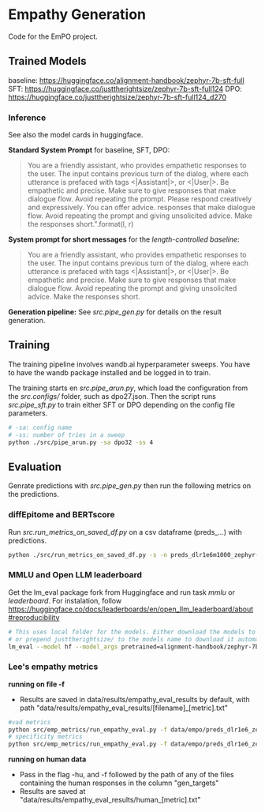 # Empathy Generation
Code for the EmPO project. 

## Trained Models
baseline:
https://huggingface.co/alignment-handbook/zephyr-7b-sft-full
SFT:
https://huggingface.co/justtherightsize/zephyr-7b-sft-full124
DPO:
https://huggingface.co/justtherightsize/zephyr-7b-sft-full124_d270

### Inference
See also the model cards in huggingface.

**Standard System Prompt** for baseline, SFT, DPO:
> You are a friendly assistant, who provides empathetic responses to the user. The input contains previous turn of the dialog, where each utterance is prefaced with tags <|Assistant|>, or <|User|>. Be empathetic and precise. Make sure to give responses that make dialogue flow. Avoid repeating the prompt. Please respond creatively and expressively. You can offer advice. responses that make dialogue flow. Avoid repeating the prompt and giving unsolicited advice. Make the responses short.".format(l, r)


**System prompt for short messages** for the *length-controlled baseline*:
> You are a friendly assistant, who provides empathetic responses to the user. The input contains previous turn of the dialog, where each utterance is prefaced with tags <|Assistant|>, or <|User|>. Be empathetic and precise. Make sure to give responses that make dialogue flow. Avoid repeating the prompt and giving unsolicited advice. Make the responses short.

**Generation pipeline:**
See *src.pipe_gen.py* for details on the result generation.
 
## Training
The training pipeline involves wandb.ai hyperparameter sweeps. You have to have the wandb package installed and be logged in to train. 

The training starts en *src.pipe_arun.py*, which load the configuration from the *src.configs/* folder, such as dpo27.json. Then the script runs *src.pipe_sft.py* to train either SFT or DPO depending on the config file parameters.
```bash
# -sa: config name
# -ss: number of tries in a sweep 
python ./src/pipe_arun.py -sa dpo32 -ss 4
```

## Evaluation
Genrate predictions with *src.pipe_gen.py* then run the following metrics on the predictions. 

### diffEpitome and BERTscore
Run *src.run_metrics_on_saved_df.py* on a csv dataframe (preds_...) with predictions.
```bash
python ./src/run_metrics_on_saved_df.py -s -n preds_dlr1e6m1000_zephyr-7b-sft-full124_d270.txt -m bertscore epitome
```

### MMLU and Open LLM leaderboard
Get the lm_eval package fork from Huggingface and run task *mmlu* or *leaderboard*. For instalation, follow https://huggingface.co/docs/leaderboards/en/open_llm_leaderboard/about#reproducibility
```bash
# This uses local folder for the models. Either download the models to the current folder 
# or prepend justtherightsize/ to the models name to download it automatically.
lm_eval --model hf --model_args pretrained=alignment-handbook/zephyr-7b-sft-full,dtype=bfloat16,use_flash_attention_2=True,trust_remote_code=True,peft=zephyr-7b-sft-full124_d270,tokenizer=zephyr-7b-sft-full124_d270 --tasks=leaderboard --batch_size=auto --output_path=leader_zephyr-7b-sft-full124_d270.txt
```

### Lee's empathy metrics
**running on file -f**
- Results are saved in data/results/empathy_eval_results by default, with path "data/results/empathy_eval_results/[filename]_[metric].txt"
```bash
#vad metrics
python src/emp_metrics/run_empathy_eval.py -f data/empo/preds_dlr1e6_zephyr-7b-sft-full122_d211.txt -m vad 
# specificity metrics
python src/emp_metrics/run_empathy_eval.py -f data/empo/preds_dlr1e6_zephyr-7b-sft-full122_d211.txt -m nidf

```

**running on human data**
* Pass in the flag -hu, and -f followed by the path of any of the files containing the human responses in the column "gen_targets"
* Results are saved at "data/results/empathy_eval_results/human_[metric].txt"




